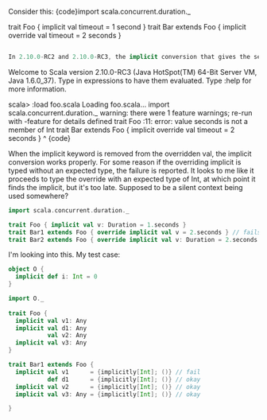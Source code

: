 Consider this:
{code}import scala.concurrent.duration._

trait Foo { implicit val timeout = 1 second }
trait Bar extends Foo { implicit override val timeout = 2 seconds }
```scala

In 2.10.0-RC2 and 2.10.0-RC3, the implicit conversion that gives the seconds method to Int fails:
```
Welcome to Scala version 2.10.0-RC3 (Java HotSpot(TM) 64-Bit Server VM, Java 1.6.0_37).
Type in expressions to have them evaluated.
Type :help for more information.

scala> :load foo.scala
Loading foo.scala...
import scala.concurrent.duration._
warning: there were 1 feature warnings; re-run with -feature for details
defined trait Foo
<console>:11: error: value seconds is not a member of Int
       trait Bar extends Foo { implicit override val timeout = 2 seconds }
                                                                 ^
{code}

When the implicit keyword is removed from the overridden val, the implicit conversion works properly.
For some reason if the overriding implicit is typed without an expected type, the failure is reported. It looks to me like it proceeds to type the override with an expected type of Int, at which point it finds the implicit, but it's too late. Supposed to be a silent context being used somewhere?
```scala
import scala.concurrent.duration._

trait Foo { implicit val v: Duration = 1.seconds }
trait Bar1 extends Foo { override implicit val v = 2.seconds } // fails
trait Bar2 extends Foo { override implicit val v: Duration = 2.seconds } // compiles
```
I'm looking into this. My test case:

```scala
object O {
  implicit def i: Int = 0
}

import O._
 
trait Foo {
  implicit val v1: Any
  implicit val d1: Any
           val v2: Any
  implicit val v3: Any
}

trait Bar1 extends Foo {
  implicit val v1      = {implicitly[Int]; ()} // fail
           def d1      = {implicitly[Int]; ()} // okay
  implicit val v2      = {implicitly[Int]; ()} // okay
  implicit val v3: Any = {implicitly[Int]; ()} // okay

}

```
